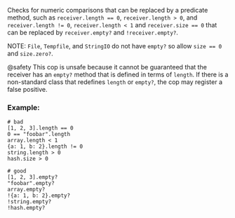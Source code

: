 Checks for numeric comparisons that can be replaced
by a predicate method, such as `receiver.length == 0`,
`receiver.length > 0`, and `receiver.length != 0`,
`receiver.length < 1` and `receiver.size == 0` that can be
replaced by `receiver.empty?` and `!receiver.empty?`.

NOTE: `File`, `Tempfile`, and `StringIO` do not have `empty?`
so allow `size == 0` and `size.zero?`.

@safety
    This cop is unsafe because it cannot be guaranteed that the receiver
    has an `empty?` method that is defined in terms of `length`. If there
    is a non-standard class that redefines `length` or `empty?`, the cop
    may register a false positive.

### Example:
    # bad
    [1, 2, 3].length == 0
    0 == "foobar".length
    array.length < 1
    {a: 1, b: 2}.length != 0
    string.length > 0
    hash.size > 0

    # good
    [1, 2, 3].empty?
    "foobar".empty?
    array.empty?
    !{a: 1, b: 2}.empty?
    !string.empty?
    !hash.empty?